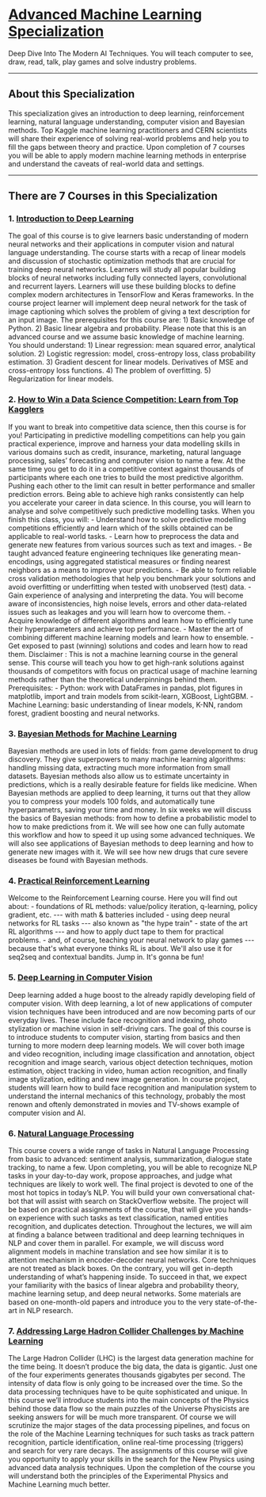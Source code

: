 # [Advanced Machine Learning Specialization](https://www.coursera.org/specializations/aml)
Deep Dive Into The Modern AI Techniques. You will teach computer to see, draw, read, talk, play games and solve industry problems.

---

## About this Specialization
This specialization gives an introduction to deep learning, reinforcement learning, natural language understanding, computer vision and Bayesian methods. Top Kaggle machine learning practitioners and CERN scientists will share their experience of solving real-world problems and help you to fill the gaps between theory and practice. Upon completion of 7 courses you will be able to apply modern machine learning methods in enterprise and understand the caveats of real-world data and settings.

---

## There are 7 Courses in this Specialization

### 1. [Introduction to Deep Learning](https://www.coursera.org/learn/intro-to-deep-learning?specialization=aml)
The goal of this course is to give learners basic understanding of modern neural networks and their applications in computer vision and natural language understanding. The course starts with a recap of linear models and discussion of stochastic optimization methods that are crucial for training deep neural networks. Learners will study all popular building blocks of neural networks including fully connected layers, convolutional and recurrent layers. Learners will use these building blocks to define complex modern architectures in TensorFlow and Keras frameworks. In the course project learner will implement deep neural network for the task of image captioning which solves the problem of giving a text description for an input image. The prerequisites for this course are: 1) Basic knowledge of Python. 2) Basic linear algebra and probability. Please note that this is an advanced course and we assume basic knowledge of machine learning. You should understand: 1) Linear regression: mean squared error, analytical solution. 2) Logistic regression: model, cross-entropy loss, class probability estimation. 3) Gradient descent for linear models. Derivatives of MSE and cross-entropy loss functions. 4) The problem of overfitting. 5) Regularization for linear models. 

### 2. [How to Win a Data Science Competition: Learn from Top Kagglers](https://www.coursera.org/learn/competitive-data-science?specialization=aml)
If you want to break into competitive data science, then this course is for you! Participating in predictive modelling competitions can help you gain practical experience, improve and harness your data modelling skills in various domains such as credit, insurance, marketing, natural language processing, sales’ forecasting and computer vision to name a few. At the same time you get to do it in a competitive context against thousands of participants where each one tries to build the most predictive algorithm. Pushing each other to the limit can result in better performance and smaller prediction errors. Being able to achieve high ranks consistently can help you accelerate your career in data science. In this course, you will learn to analyse and solve competitively such predictive modelling tasks. When you finish this class, you will: - Understand how to solve predictive modelling competitions efficiently and learn which of the skills obtained can be applicable to real-world tasks. - Learn how to preprocess the data and generate new features from various sources such as text and images. - Be taught advanced feature engineering techniques like generating mean-encodings, using aggregated statistical measures or finding nearest neighbors as a means to improve your predictions. - Be able to form reliable cross validation methodologies that help you benchmark your solutions and avoid overfitting or underfitting when tested with unobserved (test) data. - Gain experience of analysing and interpreting the data. You will become aware of inconsistencies, high noise levels, errors and other data-related issues such as leakages and you will learn how to overcome them. - Acquire knowledge of different algorithms and learn how to efficiently tune their hyperparameters and achieve top performance. - Master the art of combining different machine learning models and learn how to ensemble. - Get exposed to past (winning) solutions and codes and learn how to read them. Disclaimer : This is not a machine learning course in the general sense. This course will teach you how to get high-rank solutions against thousands of competitors with focus on practical usage of machine learning methods rather than the theoretical underpinnings behind them. Prerequisites: - Python: work with DataFrames in pandas, plot figures in matplotlib, import and train models from scikit-learn, XGBoost, LightGBM. - Machine Learning: basic understanding of linear models, K-NN, random forest, gradient boosting and neural networks. 

### 3. [Bayesian Methods for Machine Learning](https://www.coursera.org/learn/bayesian-methods-in-machine-learning?specialization=aml)
Bayesian methods are used in lots of fields: from game development to drug discovery. They give superpowers to many machine learning algorithms: handling missing data, extracting much more information from small datasets. Bayesian methods also allow us to estimate uncertainty in predictions, which is a really desirable feature for fields like medicine. When Bayesian methods are applied to deep learning, it turns out that they allow you to compress your models 100 folds, and automatically tune hyperparametrs, saving your time and money. In six weeks we will discuss the basics of Bayesian methods: from how to define a probabilistic model to how to make predictions from it. We will see how one can fully automate this workflow and how to speed it up using some advanced techniques. We will also see applications of Bayesian methods to deep learning and how to generate new images with it. We will see how new drugs that cure severe diseases be found with Bayesian methods. 

### 4. [Practical Reinforcement Learning](https://www.coursera.org/learn/practical-rl?specialization=aml)
Welcome to the Reinforcement Learning course. Here you will find out about: - foundations of RL methods: value/policy iteration, q-learning, policy gradient, etc. --- with math & batteries included - using deep neural networks for RL tasks --- also known as "the hype train" - state of the art RL algorithms --- and how to apply duct tape to them for practical problems. - and, of course, teaching your neural network to play games --- because that's what everyone thinks RL is about. We'll also use it for seq2seq and contextual bandits. Jump in. It's gonna be fun! 

### 5. [Deep Learning in Computer Vision](https://www.coursera.org/learn/deep-learning-in-computer-vision)
Deep learning added a huge boost to the already rapidly developing field of computer vision. With deep learning, a lot of new applications of computer vision techniques have been introduced and are now becoming parts of our everyday lives. These include face recognition and indexing, photo stylization or machine vision in self-driving cars. The goal of this course is to introduce students to computer vision, starting from basics and then turning to more modern deep learning models. We will cover both image and video recognition, including image classification and annotation, object recognition and image search, various object detection techniques, motion estimation, object tracking in video, human action recognition, and finally image stylization, editing and new image generation. In course project, students will learn how to build face recognition and manipulation system to understand the internal mechanics of this technology, probably the most renown and oftenly demonstrated in movies and TV-shows example of computer vision and AI. 

### 6. [Natural Language Processing](https://www.coursera.org/learn/language-processing)
This course covers a wide range of tasks in Natural Language Processing from basic to advanced: sentiment analysis, summarization, dialogue state tracking, to name a few. Upon completing, you will be able to recognize NLP tasks in your day-to-day work, propose approaches, and judge what techniques are likely to work well. The final project is devoted to one of the most hot topics in today’s NLP. You will build your own conversational chat-bot that will assist with search on StackOverflow website. The project will be based on practical assignments of the course, that will give you hands-on experience with such tasks as text classification, named entities recognition, and duplicates detection. Throughout the lectures, we will aim at finding a balance between traditional and deep learning techniques in NLP and cover them in parallel. For example, we will discuss word alignment models in machine translation and see how similar it is to attention mechanism in encoder-decoder neural networks. Core techniques are not treated as black boxes. On the contrary, you will get in-depth understanding of what’s happening inside. To succeed in that, we expect your familiarity with the basics of linear algebra and probability theory, machine learning setup, and deep neural networks. Some materials are based on one-month-old papers and introduce you to the very state-of-the-art in NLP research. 

### 7. [Addressing Large Hadron Collider Challenges by Machine Learning](https://www.coursera.org/learn/hadron-collider-machine-learning)
The Large Hadron Collider (LHC) is the largest data generation machine for the time being. It doesn’t produce the big data, the data is gigantic. Just one of the four experiments generates thousands gigabytes per second. The intensity of data flow is only going to be increased over the time. So the data processing techniques have to be quite sophisticated and unique. In this course we’ll introduce students into the main concepts of the Physics behind those data flow so the main puzzles of the Universe Physicists are seeking answers for will be much more transparent. Of course we will scrutinize the major stages of the data processing pipelines, and focus on the role of the Machine Learning techniques for such tasks as track pattern recognition, particle identification, online real-time processing (triggers) and search for very rare decays. The assignments of this course will give you opportunity to apply your skills in the search for the New Physics using advanced data analysis techniques. Upon the completion of the course you will understand both the principles of the Experimental Physics and Machine Learning much better. 